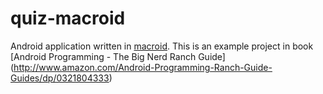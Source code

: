 quiz-macroid
============

Android application written in [macroid](https://github.com/macroid/macroid). This is an example project in book 
[Android Programming - The Big Nerd Ranch Guide] (http://www.amazon.com/Android-Programming-Ranch-Guide-Guides/dp/0321804333)

